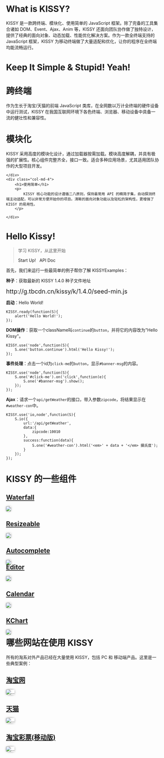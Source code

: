 

<div class="text-center">
	<img src="http://dummyimage.com/560x225/000/fff" alt="" />
</div>

<p></p>

# What is KISSY?

KISSY 是一款跨终端、模块化、使用简单的 JavaScript 框架。除了完备的工具集合诸如 DOM、Event、Ajax、Anim 等，KISSY 还面向团队协作做了独特设计，提供了经典的面向对象、动态加载、性能优化解决方案。作为一款全终端支持的 JavaScript 框架，KISSY 为移动终端做了大量适配和优化，让你的程序在全终端均能流畅运行。

# Keep It Simple & Stupid! Yeah!

<div class="row-fluid">
	<div class="col-md-4">
		<h1>跨终端</h1>
		<p>
			作为生长于淘宝/天猫的前端 JavaScript 类库，在全网数以万计全终端的硬件设备中运行测试，KISSY 在我国互联网环境下各色终端、浏览器、移动设备中具备一流的健壮性和兼容性。
		</p>
	</div>
	<div class="col-md-4">
		<h1>模块化</h1>
		<p>
			KISSY 采用高度的模块化设计，通过加载器按需加载。模块高度解耦，并具有极强的扩展性。核心组件完整齐全，接口一致。适合多种应用场景，尤其适用团队协作的大型项目开发。
		</p>
	
	</div>
	<div class="col-md-4">
		<h1>使用简单</h1>
		<p>
			KISSY 核心功能的设计遵循二八原则，保持最常用 API 的精简子集，自动探测终端主动适配，可以非常方便开始你的项目。清晰的面向对象功能以及轻松的架构性，更增强了 KISSY 的易用性。
		</p>
	
	</div>
</div>

# Hello Kissy!

> 学习 KISSY，从这里开始 
> 
> <a class="btn btn-primary btn-lg">Start Up!</a> &nbsp;
> <a class="btn btn-info btn-lg">API Doc</a>

首先，我们来运行一些最简单的例子帮你了解 KISSY<span class="badge">Examples</span>：

**种子**：获取最新的 KISSY 1.4.0 种子文件地址

<div class="alert alert-info">
	<div style="font-size:20px;">http://g.tbcdn.cn/kissy/k/1.4.0/seed-min.js</div>
</div>

**启动**：Hello World!

	KISSY.ready(function(S){
		alert('Hello World!');
	});

**DOM操作**：获取一个className叫`continue`的`button`，并将它的内容改为"Hello Kissy"。

	KISSY.use('node',function(S){
		S.one('button.continue').html('Hello Kissy!');
	});

**事件处理**：点击一个id为`click-me`的`button`，显示`#banner-msg`的内容。

	KISSY.use('node',function(S){
		S.one('#click-me').on('click',function(e){
			S.one('#banner-msg').show();
		});
	});

**Ajax**：请求一个`api/getWeather`的接口，带入参数`zipcode`，将结果显示在`#weather-con`中。

	KISSY.use('io,node',function(S){
		S.io({
			url:'/api/getWeather',
			data:{
				zipcode:10010
			},
			success:function(data){
				S.one('#weather-con').html('<em>' + data + '</em> 摄氏度');
			}
		});
	});

# KISSY 的一些组件

<style>
.img-rounded{
	box-shadow:0 0 8px -3px black;
}
.index-box {
	height:200px;
}
</style>

<div class="row-fluid index-box">
	<div class="col-md-4">
		<div class="caption text-center">
			<h2><a href="#">Waterfall</a></h2>
		</div>
		<img src="http://gtms03.alicdn.com/tps/i3/T1iH9AFiVcXXcKO_TS-300-186.png" class="img-rounded img-responsive">
	</div>
	<div class="col-md-4">
		<div class="caption text-center">
			<h2><a href="">Resizeable</a></h2>
		</div>
		<img src="http://gtms04.alicdn.com/tps/i4/T109qzFXdbXXX_yTTS-300-185.png" class="img-rounded img-responsive">
	</div>
	<div class="col-md-4">
		<div class="caption text-center">
			<h2><a href="http://gallery.kissyui.com/autocomplete/1.2/guide/index.html">Autocomplete</a></h2>
		</div>
		<img src="http://gtms01.alicdn.com/tps/i1/T1YhiwFjFgXXX_yTTS-300-185.png" class="img-rounded img-responsive">
	</div>
</div>
<div class="row-fluid index-box">
	<div class="col-md-4">
		<div class="caption text-center">
			<h2><a href="">Editor</a></h2>
		</div>
		<img src="http://gtms02.alicdn.com/tps/i2/T1fn1AFnpbXXX_yTTS-300-185.png" class="img-rounded img-responsive">
	</div>
	<div class="col-md-4">
		<div class="caption text-center">
			<h2><a href="">Calendar</a></h2>
		</div>
		<img src="http://gtms03.alicdn.com/tps/i3/T1SJqBFX4bXXcKO_TS-300-186.png" class="img-rounded img-responsive">
	</div>
	<div class="col-md-4">
		<div class="caption text-center">
			<h2><a href="http://gallery.kissyui.com/kcharts/1.1/guide/index.html">KChart</a></h2>
		</div>
		<img src="http://gtms04.alicdn.com/tps/i4/T1tG5zFlleXXX_yTTS-300-185.png" class="img-rounded img-responsive">
	</div>
</div>

# 哪些网站在使用 KISSY

所有的淘系对外产品已经在大量使用 KISSY，包括 PC 和 移动端产品。这里是一些典型案例：

<div class="row-fluid index-box">
	<div class="col-md-4">
		<div class="caption text-center">
			<h2><a href="http://www.taobao.com">淘宝网</a></h2>
		</div>
		<img src="http://gtms02.alicdn.com/tps/i2/T1tHOyFdxeXXX_yTTS-300-185.png" alt="..." class="img-rounded img-responsive">
	</div>
	<div class="col-md-4">
		<div class="caption text-center">
			<h2><a href="http://www.tmall.com">天猫</a></h2>
		</div>
		<img src="http://gtms03.alicdn.com/tps/i3/T1.huyFdhfXXX_yTTS-300-185.png" alt="..." class="img-rounded img-responsive">
	</div>
	<div class="col-md-4">
		<div class="caption text-center">
			<h2><a href="http://caipiao.m.taobao.com/lottery/h5/app.html?mode=web#viewpath=index%2Fa.html">淘宝彩票(移动版)</a></h2>
		</div>
		<img src="http://gtms04.alicdn.com/tps/i4/T1gD9xFedfXXcKO_TS-300-186.png" alt="..." class="img-rounded img-responsive">
	</div>
</div>

